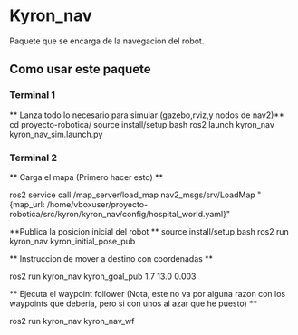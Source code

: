 # Kyron_nav

Paquete que se encarga de la navegacion del robot.


## Como usar este paquete

### Terminal 1

** Lanza todo lo necesario para simular (gazebo,rviz,y nodos de nav2)**
cd proyecto-robotica/
source install/setup.bash
ros2 launch kyron_nav kyron_nav_sim.launch.py 


### Terminal 2

** Carga el mapa (Primero hacer esto) **

ros2 service call /map_server/load_map nav2_msgs/srv/LoadMap "{map_url: /home/vboxuser/proyecto-robotica/src/kyron/kyron_nav/config/hospital_world.yaml}"

**Publica la posicion inicial del robot **
source install/setup.bash
ros2 run kyron_nav kyron_initial_pose_pub

** Instruccion de mover a destino con coordenadas **

ros2 run kyron_nav kyron_goal_pub 1.7 13.0 0.003

** Ejecuta el waypoint follower (Nota, este no va por alguna razon con los waypoints que deberia, pero si con unos al azar que he puesto) **

ros2 run kyron_nav kyron_nav_wf


